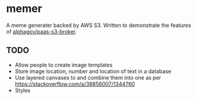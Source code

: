 memer
=====

A meme generater backed by AWS S3. Written to demonstrate the features of [alphagov/paas-s3-broker](https://github.com/alphagov/paas-s3-broker/).

TODO
----

* Allow people to create image templates
* Store image location, number and location of text in a database
* Use layered canvases to and combine them into one as per https://stackoverflow.com/a/38856007/1344760
* Styles

